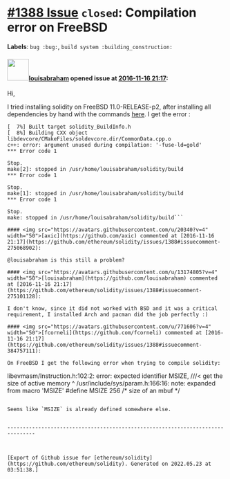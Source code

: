 # [\#1388 Issue](https://github.com/ethereum/solidity/issues/1388) `closed`: Compilation error on FreeBSD
**Labels**: `bug :bug:`, `build system :building_construction:`


#### <img src="https://avatars.githubusercontent.com/u/13174805?v=4" width="50">[louisabraham](https://github.com/louisabraham) opened issue at [2016-11-16 21:17](https://github.com/ethereum/solidity/issues/1388):

Hi,

I tried installing solidity on FreeBSD 11.0-RELEASE-p2, after installing all dependencies by hand with the commands [here](https://solidity.readthedocs.io/en/develop/installing-solidity.html).
I get the error : 
```[  7%] Built target jsoncpp-project
[  7%] Built target solidity_BuildInfo.h
[  8%] Building CXX object libdevcore/CMakeFiles/soldevcore.dir/CommonData.cpp.o
c++: error: argument unused during compilation: '-fuse-ld=gold'
*** Error code 1

Stop.
make[2]: stopped in /usr/home/louisabraham/solidity/build
*** Error code 1

Stop.
make[1]: stopped in /usr/home/louisabraham/solidity/build
*** Error code 1

Stop.
make: stopped in /usr/home/louisabraham/solidity/build```

#### <img src="https://avatars.githubusercontent.com/u/20340?v=4" width="50">[axic](https://github.com/axic) commented at [2016-11-16 21:17](https://github.com/ethereum/solidity/issues/1388#issuecomment-275068902):

@louisabraham is this still a problem?

#### <img src="https://avatars.githubusercontent.com/u/13174805?v=4" width="50">[louisabraham](https://github.com/louisabraham) commented at [2016-11-16 21:17](https://github.com/ethereum/solidity/issues/1388#issuecomment-275101128):

I don't know, since it did not worked with BSD and it was a critical requirement, I installed Arch and pacman did the job perfectly :)

#### <img src="https://avatars.githubusercontent.com/u/771606?v=4" width="50">[fcorneli](https://github.com/fcorneli) commented at [2016-11-16 21:17](https://github.com/ethereum/solidity/issues/1388#issuecomment-384757111):

On FreeBSD I get the following error when trying to compile solidity:
```
libevmasm/Instruction.h:102:2: error: expected identifier
        MSIZE,                          ///< get the size of active memory
        ^
/usr/include/sys/param.h:166:16: note: expanded from macro 'MSIZE'
#define MSIZE           256             /* size of an mbuf */
```

Seems like `MSIZE` is already defined somewhere else.


-------------------------------------------------------------------------------



[Export of Github issue for [ethereum/solidity](https://github.com/ethereum/solidity). Generated on 2022.05.23 at 03:51:38.]
